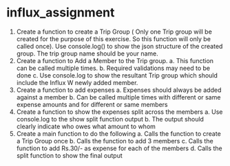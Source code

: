 # influx_assignment
1. Create a function to create a Trip Group ( Only one Trip group will be created for the purpose of this exercise. So this function will only be called once). Use console.log() to show the json structure of the created group. The trip group name should be your name. 
2. Create a function to Add a Member to the Trip group. 
a. This function can be called multiple times. 
b. Required validations may need to be done 
c. Use console.log to show the resultant Trip group which should include the Influx W
newly added member. 
3. Create a function to add expenses 
a. Expenses should always be added against a member 
b. Can be called multiple times with different or same expense amounts and for different or same members 
4. Create a function to show the expenses split across the members a. Use console.log to the show split function output 
b. The output should clearly indicate who owes what amount to whom 
5. Create a main function to do the following 
a. Calls the function to create a Trip Group once
b. Calls the function to add 3 members 
c. Calls the function to add Rs.30/- as expense for each of the members d. Calls the split function to show the final output 
